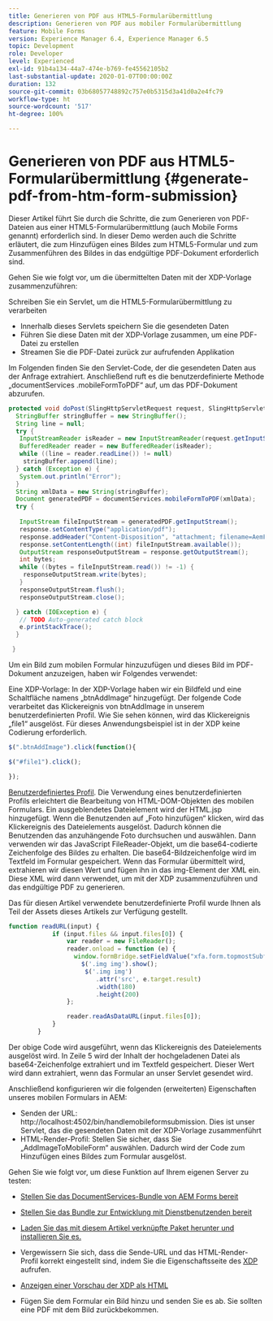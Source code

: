 ```yaml
---
title: Generieren von PDF aus HTML5-Formularübermittlung
description: Generieren von PDF aus mobiler Formularübermittlung
feature: Mobile Forms
version: Experience Manager 6.4, Experience Manager 6.5
topic: Development
role: Developer
level: Experienced
exl-id: 91b4a134-44a7-474e-b769-fe45562105b2
last-substantial-update: 2020-01-07T00:00:00Z
duration: 132
source-git-commit: 03b68057748892c757e0b5315d3a41d0a2e4fc79
workflow-type: ht
source-wordcount: '517'
ht-degree: 100%

---
```


# Generieren von PDF aus HTML5-Formularübermittlung {#generate-pdf-from-htm-form-submission}

Dieser Artikel führt Sie durch die Schritte, die zum Generieren von PDF-Dateien aus einer HTML5-Formularübermittlung (auch Mobile Forms genannt) erforderlich sind. In dieser Demo werden auch die Schritte erläutert, die zum Hinzufügen eines Bildes zum HTML5-Formular und zum Zusammenführen des Bildes in das endgültige PDF-Dokument erforderlich sind.


Gehen Sie wie folgt vor, um die übermittelten Daten mit der XDP-Vorlage zusammenzuführen:

Schreiben Sie ein Servlet, um die HTML5-Formularübermittlung zu verarbeiten

* Innerhalb dieses Servlets speichern Sie die gesendeten Daten
* Führen Sie diese Daten mit der XDP-Vorlage zusammen, um eine PDF-Datei zu erstellen
* Streamen Sie die PDF-Datei zurück zur aufrufenden Applikation

Im Folgenden finden Sie den Servlet-Code, der die gesendeten Daten aus der Anfrage extrahiert. Anschließend ruft es die benutzerdefinierte Methode „documentServices .mobileFormToPDF“ auf, um das PDF-Dokument abzurufen.

```java
protected void doPost(SlingHttpServletRequest request, SlingHttpServletResponse response) {
  StringBuffer stringBuffer = new StringBuffer();
  String line = null;
  try {
   InputStreamReader isReader = new InputStreamReader(request.getInputStream(), "UTF-8");
   BufferedReader reader = new BufferedReader(isReader);
   while ((line = reader.readLine()) != null)
    stringBuffer.append(line);
  } catch (Exception e) {
   System.out.println("Error");
  }
  String xmlData = new String(stringBuffer);
  Document generatedPDF = documentServices.mobileFormToPDF(xmlData);
  try {
   
   InputStream fileInputStream = generatedPDF.getInputStream();
   response.setContentType("application/pdf");
   response.addHeader("Content-Disposition", "attachment; filename=AemFormsRocks.pdf");
   response.setContentLength((int) fileInputStream.available());
   OutputStream responseOutputStream = response.getOutputStream();
   int bytes;
   while ((bytes = fileInputStream.read()) != -1) {
    responseOutputStream.write(bytes);
   }
   responseOutputStream.flush();
   responseOutputStream.close();

  } catch (IOException e) {
   // TODO Auto-generated catch block
   e.printStackTrace();
  }

 }
```

Um ein Bild zum mobilen Formular hinzuzufügen und dieses Bild im PDF-Dokument anzuzeigen, haben wir Folgendes verwendet:

Eine XDP-Vorlage: In der XDP-Vorlage haben wir ein Bildfeld und eine Schaltfläche namens „btnAddImage“ hinzugefügt. Der folgende Code verarbeitet das Klickereignis von btnAddImage in unserem benutzerdefinierten Profil. Wie Sie sehen können, wird das Klickereignis „file1“ ausgelöst. Für dieses Anwendungsbeispiel ist in der XDP keine Codierung erforderlich.

```javascript
$(".btnAddImage").click(function(){

$("#file1").click();

});
```

[Benutzerdefiniertes Profil](https://helpx.adobe.com/de/livecycle/help/mobile-forms/creating-profile.html#CreatingCustomProfiles). Die Verwendung eines benutzerdefinierten Profils erleichtert die Bearbeitung von HTML-DOM-Objekten des mobilen Formulars. Ein ausgeblendetes Dateielement wird der HTML.jsp hinzugefügt. Wenn die Benutzenden auf „Foto hinzufügen“ klicken, wird das Klickereignis des Dateielements ausgelöst. Dadurch können die Benutzenden das anzuhängende Foto durchsuchen und auswählen. Dann verwenden wir das JavaScript FileReader-Objekt, um die base64-codierte Zeichenfolge des Bildes zu erhalten. Die base64-Bildzeichenfolge wird im Textfeld im Formular gespeichert. Wenn das Formular übermittelt wird, extrahieren wir diesen Wert und fügen ihn in das img-Element der XML ein. Diese XML wird dann verwendet, um mit der XDP zusammenzuführen und das endgültige PDF zu generieren.

Das für diesen Artikel verwendete benutzerdefinierte Profil wurde Ihnen als Teil der Assets dieses Artikels zur Verfügung gestellt.

```javascript
function readURL(input) {
            if (input.files && input.files[0]) {
                var reader = new FileReader();
                reader.onload = function (e) {
                  window.formBridge.setFieldValue("xfa.form.topmostSubform.Page1.base64image",reader.result);
                    $('.img img').show();
                     $('.img img')
                        .attr('src', e.target.result)
                        .width(180)
                        .height(200)
                };

                reader.readAsDataURL(input.files[0]);
            }
        }
```

Der obige Code wird ausgeführt, wenn das Klickereignis des Dateielements ausgelöst wird. In Zeile 5 wird der Inhalt der hochgeladenen Datei als base64-Zeichenfolge extrahiert und im Textfeld gespeichert. Dieser Wert wird dann extrahiert, wenn das Formular an unser Servlet gesendet wird.

Anschließend konfigurieren wir die folgenden (erweiterten) Eigenschaften unseres mobilen Formulars in AEM:

* Senden der URL: http://localhost:4502/bin/handlemobileformsubmission. Dies ist unser Servlet, das die gesendeten Daten mit der XDP-Vorlage zusammenführt
* HTML-Render-Profil: Stellen Sie sicher, dass Sie „AddImageToMobileForm“ auswählen. Dadurch wird der Code zum Hinzufügen eines Bildes zum Formular ausgelöst.

Gehen Sie wie folgt vor, um diese Funktion auf Ihrem eigenen Server zu testen:

* [Stellen Sie das DocumentServices-Bundle von AEM Forms bereit](/help/forms/assets/common-osgi-bundles/AEMFormsDocumentServices.core-1.0-SNAPSHOT.jar)

* [Stellen Sie das Bundle zur Entwicklung mit Dienstbenutzenden bereit](/help/forms/assets/common-osgi-bundles/DevelopingWithServiceUser.jar)

* [Laden Sie das mit diesem Artikel verknüpfte Paket herunter und installieren Sie es.](assets/pdf-from-mobile-form-submission.zip)

* Vergewissern Sie sich, dass die Sende-URL und das HTML-Render-Profil korrekt eingestellt sind, indem Sie die Eigenschaftsseite des [XDP](http://localhost:4502/libs/fd/fm/gui/content/forms/formmetadataeditor.html/content/dam/formsanddocuments/schengen.xdp) aufrufen.

* [Anzeigen einer Vorschau der XDP als HTML](http://localhost:4502/content/dam/formsanddocuments/schengen.xdp/jcr:content)

* Fügen Sie dem Formular ein Bild hinzu und senden Sie es ab. Sie sollten eine PDF mit dem Bild zurückbekommen.
